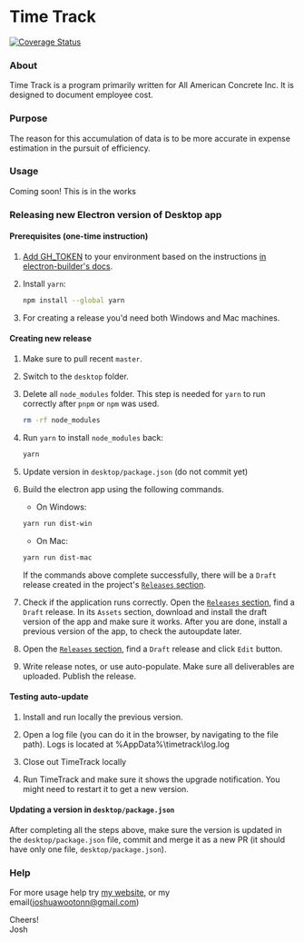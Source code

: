 # Time Track

[![Coverage Status](https://coveralls.io/repos/github/joshuawootonn/time-track/badge.svg)](https://coveralls.io/github/joshuawootonn/time-track)

### About

Time Track is a program primarily written for All American Concrete Inc. It is designed to document employee cost.

### Purpose

The reason for this accumulation of data is to be more accurate in expense estimation in the pursuit of efficiency.

### Usage

Coming soon! This is in the works

### Releasing new Electron version of Desktop app

#### Prerequisites (one-time instruction)

1. [Add GH_TOKEN](https://github.com/settings/tokens/new) to your environment based on the instructions [in electron-builder's docs](https://www.electron.build/auto-update.html#githuboptions-publishconfiguration).

1. Install `yarn`:

   ```sh
   npm install --global yarn
   ```

1. For creating a release you'd need both Windows and Mac machines.

#### Creating new release

1. Make sure to pull recent `master`.

1. Switch to the `desktop` folder.

1. Delete all `node_modules` folder. This step is needed for `yarn` to run correctly after `pnpm` or `npm` was used.

   ```sh
   rm -rf node_modules
   ```

1. Run `yarn` to install `node_modules` back:

   ```sh
   yarn
   ```

1. Update version in `desktop/package.json` (do not commit yet)

1. Build the electron app using the following commands.

   - On Windows:

   ```sh
   yarn run dist-win
   ```

   - On Mac:

   ```sh
   yarn run dist-mac
   ```

   If the commands above complete successfully, there will be a `Draft` release created in the project's [`Releases` section](https://github.com/joshuawootonn/time-track/releases).

1. Check if the application runs correctly. Open the [`Releases` section](https://github.com/joshuawootonn/time-track/releases), find a `Draft` release. In its `Assets` section, download and install the draft version of the app and make sure it works. After you are done, install a previous version of the app, to check the autoupdate later.

1. Open the [`Releases` section](https://github.com/joshuawootonn/time-track/releases), find a `Draft` release and click `Edit` button.

1. Write release notes, or use auto-populate. Make sure all deliverables are uploaded. Publish the release.

#### Testing auto-update

1. Install and run locally the previous version.

1. Open a log file (you can do it in the browser, by navigating to the file path). Logs is located at %AppData%\timetrack\log.log

1. Close out TimeTrack locally

1. Run TimeTrack and make sure it shows the upgrade notification. You might need to restart it to get a new version.

#### Updating a version in `desktop/package.json`

After completing all the steps above, make sure the version is updated in the `desktop/package.json` file, commit and merge it as a new PR (it should have only one file, `desktop/package.json`).

### Help

For more usage help try [my website](http://joshuawootonn.com), or my email(joshuawootonn@gmail.com)

Cheers!<br />
Josh
